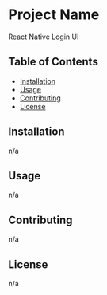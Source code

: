 # Project Name

React Native Login UI

## Table of Contents

- [Installation](#installation)
- [Usage](#usage)
- [Contributing](#contributing)
- [License](#license)

## Installation

n/a

## Usage

n/a

## Contributing

n/a

## License

n/a
